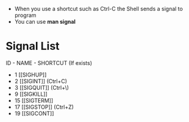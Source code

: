 - When you use a shortcut such as Ctrl-C the Shell sends a signal to program
- You can use **man signal**

# Signal List
ID - NAME - SHORTCUT (If exists)
- 1 [[SIGHUP]]
- 2 [[SIGINT]] (Ctrl+C)
- 3 [[SIGQUIT]] (Ctrl+\\)
- 9 [[SIGKILL]]
- 15 [[SIGTERM]]
- 17 [[SIGSTOP]] (Ctrl+Z)
- 19 [[SIGCONT]] 